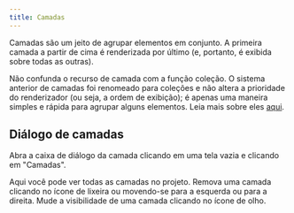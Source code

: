 ```yaml
---
title: Camadas
---
```


Camadas são um jeito de agrupar elementos em conjunto.
A primeira camada a partir de cima é renderizada por último (e, portanto, é exibida sobre todas as outras).

Não confunda o recurso de camada com a função coleção. O sistema anterior de camadas foi renomeado para coleções e não altera a prioridade do renderizador (ou seja, a ordem de exibição); é apenas uma maneira simples e rápida para agrupar alguns elementos. Leia mais sobre eles [aqui](../tools/collection).

## Diálogo de camadas

Abra a caixa de diálogo da camada clicando em uma tela vazia e clicando em "Camadas".

Aqui você pode ver todas as camadas no projeto.
Remova uma camada clicando no ícone de lixeira ou movendo-se para a esquerda ou para a direita.
Mude a visibilidade de uma camada clicando no ícone de olho.
